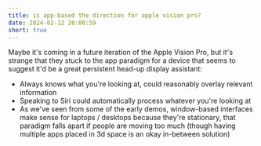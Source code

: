```yaml
---
title: is app-based the direction for apple vision pro?
date: 2024-02-12 20:08:59
short: true
---
```


Maybe it's coming in a future iteration of the Apple Vision Pro, but it's strange that they stuck to the app paradigm for a device that seems to suggest it'd be a great persistent head-up display assistant:

- Always knows what you're looking at, could reasonably overlay relevant information
- Speaking to Siri could automatically process whatever you're looking at
- As we've seen from some of the early demos, window-based interfaces make sense for laptops / desktops because they're stationary, that paradigm falls apart if people are moving too much (though having multiple apps placed in 3d space is an okay in-between solution)
